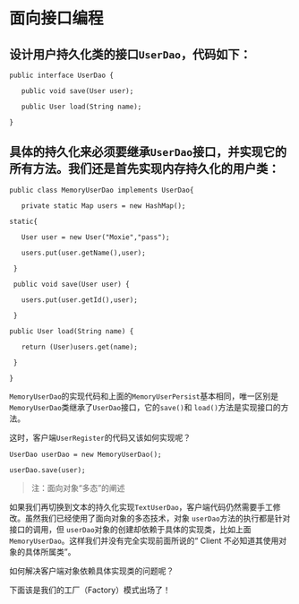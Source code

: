 # 面向接口编程

## 设计用户持久化类的接口`UserDao`，代码如下：

```
public interface UserDao {

   public void save(User user);

   public User load(String name);

}
```

## 具体的持久化来必须要继承`UserDao`接口，并实现它的所有方法。我们还是首先实现内存持久化的用户类：

```
public class MemoryUserDao implements UserDao{

   private static Map users = new HashMap();

static{

   User user = new User("Moxie","pass");

   users.put(user.getName(),user);

 }

 public void save(User user) {

   users.put(user.getId(),user);

 }

public User load(String name) {

   return (User)users.get(name);

 }

}
```

`MemoryUserDao`的实现代码和上面的`MemoryUserPersist`基本相同，唯一区别是`MemoryUserDao`类继承了`UserDao`接口，它的`save()`和 `load()`方法是实现接口的方法。

这时，客户端`UserRegister`的代码又该如何实现呢？

```
UserDao userDao = new MemoryUserDao();

userDao.save(user);
```

>注：面向对象“多态”的阐述

如果我们再切换到文本的持久化实现`TextUserDao`，客户端代码仍然需要手工修改。虽然我们已经使用了面向对象的多态技术，对象 `userDao`方法的执行都是针对接口的调用，但 `userDao`对象的创建却依赖于具体的实现类，比如上面`MemoryUserDao`。这样我们并没有完全实现前面所说的“ Client 不必知道其使用对象的具体所属类”。

如何解决客户端对象依赖具体实现类的问题呢？

下面该是我们的工厂（Factory）模式出场了！
